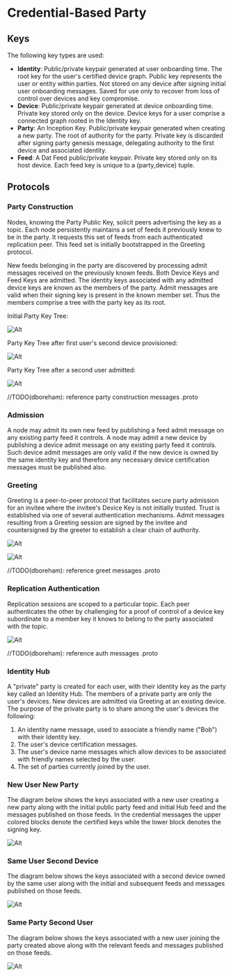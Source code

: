# Credential-Based Party
## Keys
The following key types are used:
 * **Identity**: Public/private keypair generated at user onboarding time.
 The root key for the user's certified device graph. Public key represents
 the user or entity within parties. Not stored on any device
 after signing initial user onboarding messages. Saved for use only to recover from
 loss of control over devices and key compromise.
 * **Device**: Public/private keypair generated at device onboarding time. 
 Private key stored only on the device. Device keys for a user comprise 
 a connected graph rooted in the Identity key. 
 * **Party**: An Inception Key. Public/private keypair generated when creating
 a new party. The root of authority for the party. Private key is discarded
 after signing party genesis message, delegating authority to the first 
 device and associated identity.
 * **Feed**: A Dat Feed public/private keypair. Private key stored only on its
 host device. Each feed key is unique to a (party,device) tuple.

## Protocols

### Party Construction

Nodes, knowing the Party Public Key, solicit peers advertising the key as a topic. Each node persistently maintains a 
set of feeds it previously knew to be in the party. It requests this set of feeds from each authenticated replication peer.
This feed set is initially bootstrapped in the Greeting protocol. 

New feeds belonging in the party are discovered by processing admit messages received on the previously known feeds.
Both Device Keys and Feed Keys are admitted. The identity keys associated with any admitted device keys are known 
as the members of the party. 
Admit messages are valid when their signing key is present in the known member set. Thus the members comprise a
tree with the party key as its root.

Initial Party Key Tree:

![Alt](./diagrams/party_keys1.png)

Party Key Tree after first user's second device provisioned:

![Alt](./diagrams/party_keys2.png)

Party Key Tree after a second user admitted:

![Alt](./diagrams/party_keys3.png)

//TODO(dboreham): reference party construction messages .proto

### Admission

A node may admit its own new feed by publishing a feed admit message on any existing party feed it controls.
A node may admit a new device by publishing a device admit message on any existing party feed it controls.
Such device admit messages are only valid if the new device is owned by the same identity key and therefore
any necessary device certification messages must be published also.

### Greeting

Greeting is a peer-to-peer protocol that facilitates secure party admission for an invitee where the invitee's
Device Key is not initially trusted. Trust is established via one of several authentication mechanisms. Admit
messages resulting from a Greeting session are signed by the invitee and countersigned by the greeter to
establish a clear chain of authority.  


![Alt](./diagrams/party_invite_greet.png)

![Alt](./diagrams/party_secure_greet.png)



//TODO(dboreham): reference greet messages .proto

### Replication Authentication

Replication sessions are scoped to a particular topic. Each peer authenticates the other by challenging for a proof of
control of a device key subordinate to a member key it knows to belong to the party associated with the topic.

![Alt](./diagrams/party_peers.png)

//TODO(dboreham): reference auth messages .proto

### Identity Hub

A "private" party is created for each user, with their identity key as the party key called an Identity Hub.
The members of a private party are only the user's devices.
New devices are admitted via Greeting at an existing device.
The purpose of the private party is to share among the user's devices the following:

 1. An identity name message, used to associate a friendly name ("Bob") with their Identity key.
 1. The user's device certification messages.
 1. The user's device name messages which allow devices to be associated with friendly names selected by the user.
 1. The set of parties currently joined by the user. 


### New User New Party
The diagram below shows the keys associated with a new user creating a new party along with
the initial public party feed and initial Hub feed and the messages published on those feeds.
In the credential messages the upper colored blocks denote the certified keys while the lower block denotes the signing key.

![Alt](./diagrams/party_bootstrap.png)

### Same User Second Device
The diagram below shows the keys associated with a second device owned by the same user along with
the initial and subsequent feeds and messages published on those feeds.

![Alt](./diagrams/device_join.png)

### Same Party Second User
The diagram below shows the keys associated with a new user joining the party created above
along with the relevant feeds and messages published on those feeds.

![Alt](./diagrams/user_join.png)

